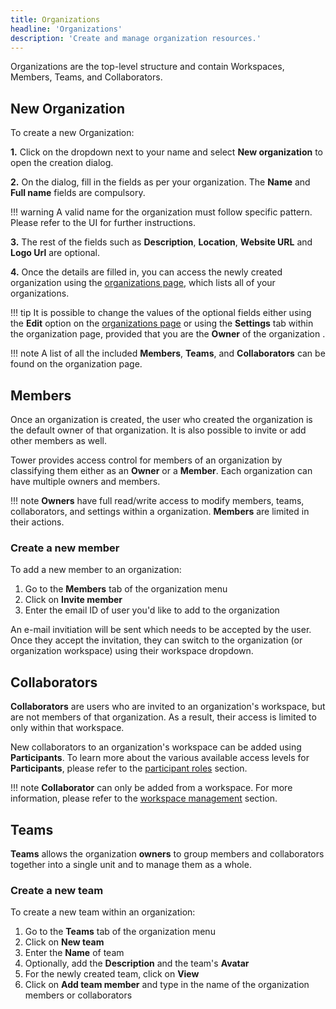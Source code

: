```yaml
---
title: Organizations 
headline: 'Organizations'
description: 'Create and manage organization resources.'
---
```


Organizations are the top-level structure and contain Workspaces, Members, Teams, and Collaborators. 

## New Organization

To create a new Organization:

**1.** Click on the dropdown next to your name and select **New organization** to open the creation dialog.

**2.** On the dialog, fill in the fields as per your organization. The **Name** and **Full name** fields are compulsory.

!!! warning
    A valid name for the organization must follow specific pattern. Please refer to the UI for further instructions.

**3.** The rest of the fields such as **Description**, **Location**, **Website URL** and **Logo Url** are optional.

**4.** Once the details are filled in, you can access the newly created organization using the [organizations page](https://tower.nf/orgs), which lists all of your organizations.

!!! tip
    It is possible to change the values of the optional fields either using the **Edit** option on the [organizations page](https://tower.nf/orgs) or using the **Settings** tab within the organization page, provided that you are the **Owner** of the organization .

!!! note
    A list of all the included **Members**, **Teams**, and **Collaborators** can be found on the organization page.


## Members

Once an organization is created, the user who created the organization is the default owner of that organization. It is also possible to invite or add other members as well.

Tower provides access control for members of an organization by classifying them either as an **Owner** or a **Member**. Each organization can have multiple owners and members.

!!! note
    **Owners** have full read/write access to modify members, teams, collaborators, and settings within a organization. **Members** are limited in their actions.

### Create a new member

To add a new member to an organization:

1. Go to the **Members** tab of the organization menu
2. Click on **Invite member**
3. Enter the email ID of user you'd like to add to the organization

An e-mail invitiation will be sent which needs to be accepted by the user. Once they accept the invitation, they can switch to the organization (or organization workspace) using their workspace dropdown.

## Collaborators

**Collaborators** are users who are invited to an organization's workspace, but are not members of that organization. As a result, their access is limited to only within that workspace.

New collaborators to an organization's workspace can be added using **Participants**. To learn more about the various available access levels for **Participants**, please refer to the [participant roles](./workspace-management.md#participant-roles) section.


!!! note
    **Collaborator** can only be added from a workspace. For more information, please refer to the [workspace management](./workspace-management.md#create-a-new-workspace) section. 

## Teams

**Teams** allows the organization **owners** to group members and collaborators together into a single unit and to manage them as a whole.

### Create a new team

To create a new team within an organization:

1. Go to the **Teams** tab of the organization menu
2. Click on **New team**
3. Enter the **Name** of team 
4. Optionally, add the **Description** and the team's **Avatar**
5. For the newly created team, click on **View**
6. Click on **Add team member** and type in the name of the organization members or collaborators
